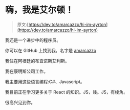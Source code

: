 # 嗨，我是艾尔顿！

> 原文:[https://dev.to/amarcazzo/hi-im-ayrton](https://dev.to/amarcazzo/hi-im-ayrton)

我还是一个进步中的程序员。

你可以在 GitHub 上找到我，名字是 [amarcazzo](https://github.com/amarcazzo)

我住在阿根廷的布宜诺斯艾利斯。

我在康明斯公司工作。

我主要用这些语言编程:C#、Javascript。

我目前正在学习更多关于 React 的知识。JS，贱。JS，有棱角。

很高兴见到你。